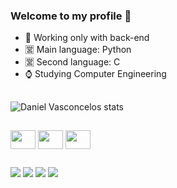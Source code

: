 ### Welcome to my profile 🔱





- 👝 Working only with back-end
- 🈺 Main language: Python
- 🈺 Second language: C
- ⌚ Studying Computer Engineering

##

![Daniel Vasconcelos stats](https://github-readme-stats.vercel.app/api?username=danbasco&show_icons=true&theme=dracula)

##

<div style="display: inline_blocks">

  <img align="center" height="30" width="40" src="https://cdn.jsdelivr.net/gh/devicons/devicon/icons/c/c-original.svg" />
  <img align="center" height="30" width="40" src="https://cdn.jsdelivr.net/gh/devicons/devicon/icons/python/python-original.svg" />
  <img align="center" height="30" width="40" src="https://cdn.jsdelivr.net/gh/devicons/devicon/icons/vscode/vscode-original.svg" />

</div>

##

<a href="https://discord.gg/9w2ba2UgFj" target ="_blank"><img src="https://img.shields.io/badge/Discord-7289DA?style=for-the-badge&logo=discord&logoColor=white" target ="_blank"></a>
<a href="https://www.instagram.com/danvasconceloss/" target ="_blank"><img src="https://img.shields.io/badge/Instagram-E4405F?style=for-the-badge&logo=instagram&logoColor=white" target ="_blank"></a>
<img src="https://img.shields.io/badge/Python-3776AB?style=for-the-badge&logo=python&logoColor=white" target ="_blank"></a>
<a href="https://img.shields.io/badge/Twitter-1DA1F2?style=for-the-badge&logo=twitter&logoColor=white" target ="_blank"><img src="https://twitter.com/danbascou" target ="_blank"></a>
